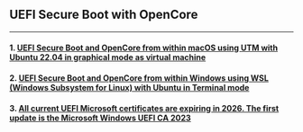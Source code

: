 ## UEFI Secure Boot with OpenCore

---

#### 1. [UEFI Secure Boot and OpenCore from within macOS using UTM with Ubuntu 22.04 in graphical mode as virtual machine](UTM%20Ubuntu%20VM%20on%20macOS.md)


#### 2. [UEFI Secure Boot and OpenCore from within Windows using WSL (Windows Subsystem for Linux) with Ubuntu in Terminal mode](WSL%20Ubuntu%20VM%20on%20Windows.md)


#### 3. [All current UEFI Microsoft certificates are expiring in 2026. The first update is the Microsoft Windows UEFI CA 2023](Windows%20UEFI%20CA%202023%20cert.md)
